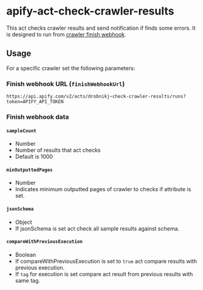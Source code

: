 # apify-act-check-crawler-results
This act checks crawler results and send notification if finds some errors.
It is designed to run from [crawler finish webhook](https://www.apify.com/docs#crawler-finishWebhookUrl).

## Usage

For a specific crawler set the following parameters:

### Finish webhook URL (`finishWebhookUrl`)
```
https://api.apify.com/v2/acts/drobnikj~check-crawler-results/runs?token=APIFY_API_TOKEN
```

### Finish webhook data

#### `sampleCount`
- Number
- Number of results that act checks
- Default is 1000


#### `minOutputtedPages`
- Number
- Indicates minimum outputted pages of crawler to checks if attribute is set.


#### `jsonSchema`
- Object
- If jsonSchema is set act check all sample results against schema.


#### `compareWithPreviousExecution`
- Boolean
- If compareWithPreviousExecution is set to `true` act compare results with previous execution.
- If `tag` for execution is set compare act result from previous results with same tag.


